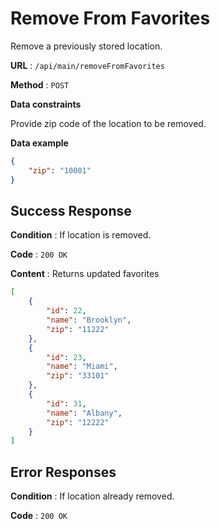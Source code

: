 # Remove From Favorites

Remove a previously stored location.

**URL** : `/api/main/removeFromFavorites`

**Method** : `POST`

**Data constraints**

Provide zip code of the location to be removed.

**Data example**

```json
{
    "zip": "10001"
}
```

## Success Response

**Condition** : If location is removed.

**Code** : `200 OK`

**Content** : Returns updated favorites

```json
[
    {
        "id": 22,
        "name": "Brooklyn",
        "zip": "11222"
    },
    {
        "id": 23,
        "name": "Miami",
        "zip": "33101"
    },
    {
        "id": 31,
        "name": "Albany",
        "zip": "12222"
    }
]
```

## Error Responses

**Condition** : If location already removed.

**Code** : `200 OK`
